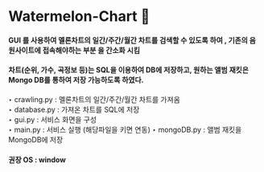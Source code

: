 # Watermelon-Chart 🍉

#### GUI 를 사용하여 멜론차트의 일간/주간/월간 차트를 검색할 수 있도록 하여 , 기존의 음원사이트에 접속해야하는 부분 을 간소화 시킴 
#### 차트(순위, 가수, 곡정보 등)는 SQL을 이용하여 DB에 저장하고, 원하는 앨범 재킷은 Mongo DB를 통하여 저장 가능하도록 하였다. 

‣ crawling.py : 멜론차트의 일간/주간/월간 차트를 가져옴  
‣ database.py : 가져온 차트를 SQL에 저장  
‣ gui.py : 서비스 화면을 구성  
‣ main.py : 서비스 실행  (해당파일을 키면 연동)
‣ mongoDB.py : 앨범 재킷을 MongoDB에 저장

#### 권장 OS : window 
